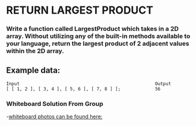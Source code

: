 # RETURN LARGEST PRODUCT

### Write a function called LargestProduct which takes in a 2D array. Without utilizing any of the built-in methods available to your language, return the largest product of 2 adjacent values within the 2D array.
## Example data:
```
Input	                                                Output
[ [ 1, 2 ], [ 3, 4 ], [ 5, 6 ], [ 7, 8 ] ];             56
```

### Whiteboard Solution From Group

-[whiteboard photos can be found here:](https://github.com/keitheck/data-structures-and-algorithms/tree/largest_product/largest_product_array/assets)